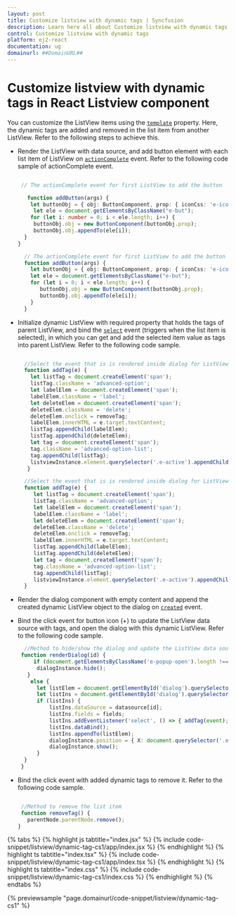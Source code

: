 ```yaml
---
layout: post
title: Customize listview with dynamic tags | Syncfusion
description: Learn here all about Customize listview with dynamic tags in Syncfusion React Listview component of Syncfusion Essential JS 2 and more.
control: Customize listview with dynamic tags 
platform: ej2-react
documentation: ug
domainurl: ##DomainURL##
---
```


# Customize listview with dynamic tags in React Listview component

You can customize the ListView items using the [`template`](https://ej2.syncfusion.com/react/documentation/api/list-view/#template) property. Here, the dynamic tags are added and removed in the list item from another ListView. Refer to the following steps to achieve this.

* Render the ListView with data source, and add button element with each list item of ListView on [`actionComplete`](https://ej2.syncfusion.com/react/documentation/api/list-view/#actioncomplete) event.
Refer to the following code sample of actionComplete event.



   ```ts

    // The actionComplete event for first ListView to add the button

      function addButton(args) {
       let buttonObj = { obj: ButtonComponent, prop: { iconCss: 'e-icons e-add-icon', cssClass: 'e-small e-round' } };
        let ele = document.getElementsByClassName("e-but");
       for (let i: number = 0; i < ele.length; i++) {
        buttonObj.obj = new ButtonComponent(buttonObj.prop);
        buttonObj.obj.appendTo(ele[i]);
     }
   }

  ```

  ```ts
    // The actionComplete event for first ListView to add the button
    function addButton(args) {
      let buttonObj = { obj: ButtonComponent, prop: { iconCss: 'e-icons e-add-icon', cssClass: 'e-small e-round' } };
      let ele = document.getElementsByClassName("e-but");
      for (let i = 0; i < ele.length; i++) {
         buttonObj.obj = new ButtonComponent(buttonObj.prop);
         buttonObj.obj.appendTo(ele[i]);
      }
    }
  ```

* Initialize dynamic ListView with required property that holds the tags of parent ListView, and bind the [`select`](https://ej2.syncfusion.com/react/documentation/api/list-view/#select) event (triggers when the list item is selected), in which you can get and add the selected item value as tags into parent ListView. Refer to the following code sample.



   ```ts

     //Select the event that is is rendered inside dialog for ListView
     function addTag(e) {
       let listTag = document.createElement('span');
       listTag.className = 'advanced-option';
       let labelElem = document.createElement('span');
       labelElem.className = 'label';
       let deleteElem = document.createElement('span');
       deleteElem.className = 'delete';
       deleteElem.onclick = removeTag;
       labelElem.innerHTML = e.target.textContent;
       listTag.appendChild(labelElem);
       listTag.appendChild(deleteElem);
       let tag = document.createElement('span');
       tag.className = 'advanced-option-list';
       tag.appendChild(listTag);
       listviewInstance.element.querySelector('.e-active').appendChild(tag);
      }
  ```

  ```ts
    //Select the event that is is rendered inside dialog for ListView
    function addTag(e) {
       let listTag = document.createElement('span');
       listTag.className = 'advanced-option';
       let labelElem = document.createElement('span');
       labelElem.className = 'label';
       let deleteElem = document.createElement('span');
       deleteElem.className = 'delete';
       deleteElem.onclick = removeTag;
       labelElem.innerHTML = e.target.textContent;
       listTag.appendChild(labelElem);
       listTag.appendChild(deleteElem);
       let tag = document.createElement('span');
       tag.className = 'advanced-option-list';
       tag.appendChild(listTag);
       listviewInstance.element.querySelector('.e-active').appendChild(tag);
    }
  ```

* Render the dialog component with empty content and append the created dynamic ListView object to the dialog on [`created`](https://ej2.syncfusion.com/react/documentation/api/dialog/#created) event.

* Bind the click event for button icon (+) to update the ListView data source with tags, and open the dialog with this dynamic ListView. Refer to the following code sample.



  ```ts
    //Method to hide/show the dialog and update the ListView data source
   function renderDialog(id) {
       if (document.getElementsByClassName('e-popup-open').length !== 0) {
        dialogInstance.hide();
     }
      else {
        let listElem = document.getElementById('dialog').querySelector("#list");
        let listIns = document.getElementById('dialog').querySelector("#list") && document.getElementById('dialog').querySelector("#list").ej2_instances && document.getElementById('dialog').querySelector("#list").ej2_instances[0] ? document.getElementById('dialog').querySelector("#list").ej2_instances[0] : undefined;
        if (listIns) {
            listIns.dataSource = datasource[id];
            listIns.fields = fields;
            listIns.addEventListener('select', () => { addTag(event); });
            listIns.dataBind();
            listIns.appendTo(listElem);
            dialogInstance.position = { X: document.querySelector('.e-add-icon').getBoundingClientRect().left + 50, Y: document.querySelector('.e-add-icon').getBoundingClientRect().top - 5 };
            dialogInstance.show();
        }
    }
   }
  ```

* Bind the click event with added dynamic tags to remove it. Refer to the following code sample.

  ```ts

   //Method to remove the list item
   function removeTag() {
     parentNode.parentNode.remove();
  }

  ```

{% tabs %}
{% highlight js tabtitle="index.jsx" %}
{% include code-snippet/listview/dynamic-tag-cs1/app/index.jsx %}
{% endhighlight %}
{% highlight ts tabtitle="index.tsx" %}
{% include code-snippet/listview/dynamic-tag-cs1/app/index.tsx %}
{% endhighlight %}
{% highlight ts tabtitle="index.css" %}
{% include code-snippet/listview/dynamic-tag-cs1/index.css %}
{% endhighlight %}
{% endtabs %}

 {% previewsample "page.domainurl/code-snippet/listview/dynamic-tag-cs1" %}